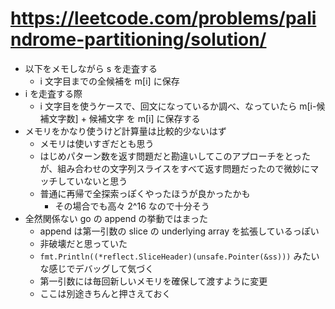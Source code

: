 # https://leetcode.com/problems/palindrome-partitioning/solution/

- 以下をメモしながら s を走査する
  - i 文字目までの全候補を m[i] に保存
- i を走査する際
  - i 文字目を使うケースで、回文になっているか調べ、なっていたら m[i-候補文字数] + 候補文字 を m[i] に保存する
- メモリをかなり使うけど計算量は比較的少ないはず
  - メモリは使いすぎだとも思う
  - はじめパターン数を返す問題だと勘違いしてこのアプローチをとったが、組み合わせの文字列スライスをすべて返す問題だったので微妙にマッチしていないと思う
  - 普通に再帰で全探索っぽくやったほうが良かったかも
    - その場合でも高々 2^16 なので十分そう
- 全然関係ない go の append の挙動ではまった
  - append は第一引数の slice の underlying array を拡張しているっぽい
  - 非破壊だと思っていた
  - `fmt.Println((*reflect.SliceHeader)(unsafe.Pointer(&ss)))` みたいな感じでデバッグして気づく
  - 第一引数には毎回新しいメモリを確保して渡すように変更
  - ここは別途きちんと押さえておく
